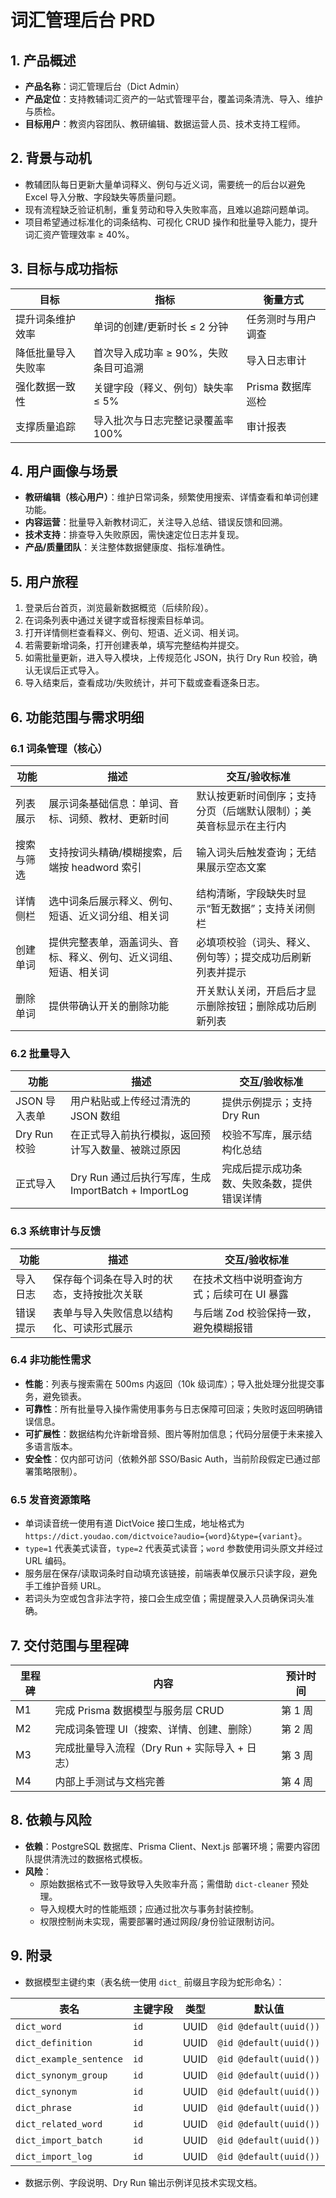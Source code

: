 # 词汇管理后台 PRD

## 1. 产品概述
- **产品名称**：词汇管理后台（Dict Admin）
- **产品定位**：支持教辅词汇资产的一站式管理平台，覆盖词条清洗、导入、维护与质检。
- **目标用户**：教资内容团队、教研编辑、数据运营人员、技术支持工程师。

## 2. 背景与动机
- 教辅团队每日更新大量单词释义、例句与近义词，需要统一的后台以避免 Excel 导入分散、字段缺失等质量问题。
- 现有流程缺乏验证机制，重复劳动和导入失败率高，且难以追踪问题单词。
- 项目希望通过标准化的词条结构、可视化 CRUD 操作和批量导入能力，提升词汇资产管理效率 ≥ 40%。

## 3. 目标与成功指标
| 目标 | 指标 | 衡量方式 |
| ---- | ---- | -------- |
| 提升词条维护效率 | 单词的创建/更新时长 ≤ 2 分钟 | 任务测时与用户调查 |
| 降低批量导入失败率 | 首次导入成功率 ≥ 90%，失败条目可追溯 | 导入日志审计 |
| 强化数据一致性 | 关键字段（释义、例句）缺失率 ≤ 5% | Prisma 数据库巡检 |
| 支撑质量追踪 | 导入批次与日志完整记录覆盖率 100% | 审计报表 |

## 4. 用户画像与场景
- **教研编辑（核心用户）**：维护日常词条，频繁使用搜索、详情查看和单词创建功能。
- **内容运营**：批量导入新教材词汇，关注导入总结、错误反馈和回溯。
- **技术支持**：排查导入失败原因，需快速定位日志并复现。
- **产品/质量团队**：关注整体数据健康度、指标准确性。

## 5. 用户旅程
1. 登录后台首页，浏览最新数据概览（后续阶段）。
2. 在词条列表中通过关键字或音标搜索目标单词。
3. 打开详情侧栏查看释义、例句、短语、近义词、相关词。
4. 若需要新增词条，打开创建表单，填写完整结构并提交。
5. 如需批量更新，进入导入模块，上传规范化 JSON，执行 Dry Run 校验，确认无误后正式导入。
6. 导入结束后，查看成功/失败统计，并可下载或查看逐条日志。

## 6. 功能范围与需求明细

### 6.1 词条管理（核心）
| 功能 | 描述 | 交互/验收标准 |
| ---- | ---- | -------------- |
| 列表展示 | 展示词条基础信息：单词、音标、词频、教材、更新时间 | 默认按更新时间倒序；支持分页（后端默认限制）；美英音标显示在主行内 |
| 搜索与筛选 | 支持按词头精确/模糊搜索，后端按 headword 索引 | 输入词头后触发查询；无结果展示空态文案 |
| 详情侧栏 | 选中词条后展示释义、例句、短语、近义词分组、相关词 | 结构清晰，字段缺失时显示“暂无数据”；支持关闭侧栏 |
| 创建单词 | 提供完整表单，涵盖词头、音标、释义、例句、近义词组、短语、相关词 | 必填项校验（词头、释义、例句等）；提交成功后刷新列表并提示 |
| 删除单词 | 提供带确认开关的删除功能 | 开关默认关闭，开启后才显示删除按钮；删除成功后刷新列表 |

### 6.2 批量导入
| 功能 | 描述 | 交互/验收标准 |
| ---- | ---- | -------------- |
| JSON 导入表单 | 用户粘贴或上传经过清洗的 JSON 数组 | 提供示例提示；支持 Dry Run |
| Dry Run 校验 | 在正式导入前执行模拟，返回预计写入数量、被跳过原因 | 校验不写库，展示结构化总结 |
| 正式导入 | Dry Run 通过后执行写库，生成 ImportBatch + ImportLog | 完成后提示成功条数、失败条数，提供错误详情 |

### 6.3 系统审计与反馈
| 功能 | 描述 | 交互/验收标准 |
| ---- | ---- | -------------- |
| 导入日志 | 保存每个词条在导入时的状态，支持按批次关联 | 在技术文档中说明查询方式；后续可在 UI 暴露 |
| 错误提示 | 表单与导入失败信息以结构化、可读形式展示 | 与后端 Zod 校验保持一致，避免模糊报错 |

### 6.4 非功能性需求
- **性能**：列表与搜索需在 500ms 内返回（10k 级词库）；导入批处理分批提交事务，避免锁表。
- **可靠性**：所有批量导入操作需使用事务与日志保障可回滚；失败时返回明确错误信息。
- **可扩展性**：数据结构允许新增音频、图片等附加信息；代码分层便于未来接入多语言版本。
- **安全性**：仅内部可访问（依赖外部 SSO/Basic Auth，当前阶段假定已通过部署策略限制）。

### 6.5 发音资源策略
- 单词读音统一使用有道 DictVoice 接口生成，地址格式为 `https://dict.youdao.com/dictvoice?audio={word}&type={variant}`。
- `type=1` 代表美式读音，`type=2` 代表英式读音；`word` 参数使用词头原文并经过 URL 编码。
- 服务层在保存/读取词条时自动填充该链接，前端表单仅展示只读字段，避免手工维护音频 URL。
- 若词头为空或包含非法字符，接口会生成空值；需提醒录入人员确保词头准确。

## 7. 交付范围与里程碑
| 里程碑 | 内容 | 预计时间 |
| ------ | ---- | -------- |
| M1 | 完成 Prisma 数据模型与服务层 CRUD | 第 1 周 |
| M2 | 完成词条管理 UI（搜索、详情、创建、删除） | 第 2 周 |
| M3 | 完成批量导入流程（Dry Run + 实际导入 + 日志） | 第 3 周 |
| M4 | 内部上手测试与文档完善 | 第 4 周 |

## 8. 依赖与风险
- **依赖**：PostgreSQL 数据库、Prisma Client、Next.js 部署环境；需要内容团队提供清洗过的数据格式模板。
- **风险**：
  - 原始数据格式不一致导致导入失败率升高；需借助 `dict-cleaner` 预处理。
  - 导入规模大时的性能瓶颈；应通过批次与事务封装控制。
  - 权限控制尚未实现，需要部署时通过网段/身份验证限制访问。

## 9. 附录
- 数据模型主键约束（表名统一使用 `dict_` 前缀且字段为蛇形命名）：

| 表名 | 主键字段 | 类型 | 默认值 |
| ---- | -------- | ---- | ------ |
| `dict_word` | `id` | UUID | `@id @default(uuid())` |
| `dict_definition` | `id` | UUID | `@id @default(uuid())` |
| `dict_example_sentence` | `id` | UUID | `@id @default(uuid())` |
| `dict_synonym_group` | `id` | UUID | `@id @default(uuid())` |
| `dict_synonym` | `id` | UUID | `@id @default(uuid())` |
| `dict_phrase` | `id` | UUID | `@id @default(uuid())` |
| `dict_related_word` | `id` | UUID | `@id @default(uuid())` |
| `dict_import_batch` | `id` | UUID | `@id @default(uuid())` |
| `dict_import_log` | `id` | UUID | `@id @default(uuid())` |

- 数据示例、字段说明、Dry Run 输出示例详见技术实现文档。

